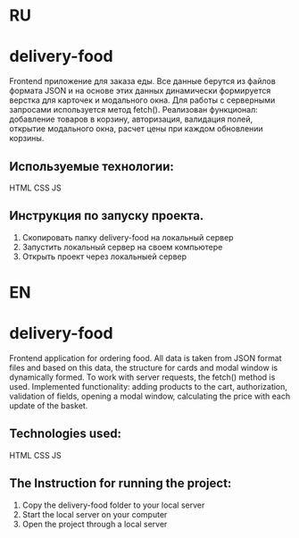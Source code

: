 # RU
# delivery-food
Frontend приложение для заказа еды. Все данные берутся из файлов формата JSON и на основе этих данных динамически формируется верстка для карточек и модального окна. Для работы с серверными запросами используется метод fetch(). Реализован функционал: добавление товаров в корзину, авторизация, валидация полей, открытие модального окна, расчет цены при каждом обновлении корзины.

## Используемые технологии:
HTML
CSS
JS

## Инструкция по запуску проекта.
1) Скопировать папку delivery-food на локальный сервер
2) Запустить локальный сервер на своем компьютере
3) Открыть проект через локальныей сервер

# EN
# delivery-food
Frontend application for ordering food. All data is taken from JSON format files and based on this data, the structure for cards and modal window is dynamically formed. To work with server requests, the fetch() method is used. Implemented functionality: adding products to the cart, authorization, validation of fields, opening a modal window, calculating the price with each update of the basket.

## Technologies used:
HTML
CSS
JS

## The Instruction for running the project:
1) Сopy the delivery-food folder to your local server
2) Start the local server on your computer
3) Open the project through a local server
